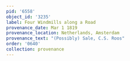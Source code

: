 ```yaml
---
pid: '6558'
object_id: '3235'
label: Four Windmills along a Road
provenance_date: Mar 1 1819
provenance_location: Netherlands, Amsterdam
provenance_text: "(Possibly) Sale, C.S. Roos"
order: '0640'
collection: provenance
---
```

